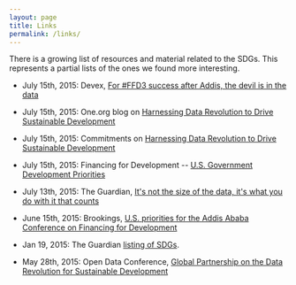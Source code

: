 ```yaml
---
layout: page
title: Links
permalink: /links/
---
```


There is a growing list of resources and material related to the SDGs. This represents a partial lists of the ones we found more interesting.

* July 15th, 2015: Devex, [For #FFD3 success after Addis, the devil is in the data](https://www.devex.com/news/for-ffd3-success-after-addis-the-devil-is-in-the-data-86543)

* July 15th, 2015: One.org blog on [Harnessing Data Revolution to Drive Sustainable Development](http://www.one.org/international/press/harnessing-data-revolution-to-drive-sustainable-development/)

* July 15th, 2015: Commitments on [Harnessing Data Revolution to Drive Sustainable Development](http://one_org_international.s3.amazonaws.com/international/media/international/2015/07/Data-Rev-commitments-Final-V2.pdf)

* July 15th, 2015: Financing for Development -- [U.S. Government Development Priorities](https://www.whitehouse.gov/the-press-office/2015/07/15/fact-sheet-financing-development-us-government-development-priorities)

* July 13th, 2015: The Guardian, [It's not the size of the data, it's what you do with it that counts](http://www.theguardian.com/global-development-professionals-network/2015/jul/13/big-small-data-global-development)

* June 15th, 2015: Brookings, [U.S. priorities for the Addis Ababa Conference on Financing for Development](http://www.brookings.edu/events/2015/06/15-addis-ababa-conference-financing-development)

* Jan 19, 2015: The Guardian [listing of SDGs](http://www.theguardian.com/global-development/ng-interactive/2015/jan/19/sustainable-development-goals-changing-world-17-steps-interactive).

* May 28th, 2015: Open Data Conference, [Global Partnership on the Data Revolution for Sustainable Development](http://opendatacon.org/webcast/recording-global-partnership-on-the-data-revolution-for-sustainable-development/)
